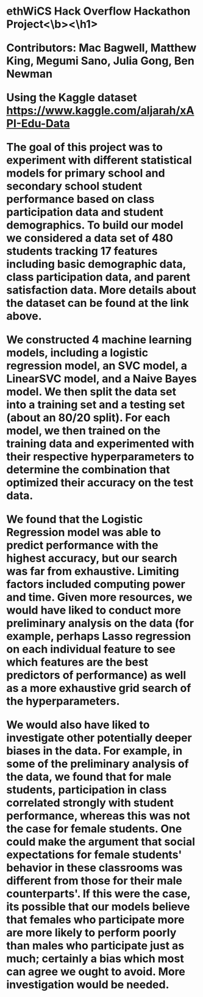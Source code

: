 <h1><b>ethWiCS Hack Overflow Hackathon Project<\b><\h1>

Contributors: Mac Bagwell, Matthew King, Megumi Sano, Julia Gong, Ben Newman

Using the Kaggle dataset https://www.kaggle.com/aljarah/xAPI-Edu-Data

The goal of this project was to experiment with different statistical models for primary school and
secondary school student performance based on class participation data and student demographics. To
build our model we considered a data set of 480 students tracking 17 features including basic
demographic data, class participation data, and parent satisfaction data. More details about the
dataset can be found at the link above.

We constructed 4 machine learning models, including a logistic regression model, an SVC model, a
LinearSVC model, and a Naive Bayes model. We then split the data set into a training set and a testing
set (about an 80/20 split). For each model, we then trained on the training data and experimented with 
their respective hyperparameters to determine the combination that optimized their accuracy on the test data. 

We found that the Logistic Regression model was able to predict performance with the highest accuracy,
but our search was far from exhaustive. Limiting factors included computing power and time. Given
more resources, we would have liked to conduct more preliminary analysis on the data (for example,
perhaps Lasso regression on each individual feature to see which features are the best predictors of
performance) as well as a more exhaustive grid search of the hyperparameters.

We would also have liked to investigate other potentially deeper biases in the data. For example, 
in some of the preliminary analysis of the data, we found that for male students, participation 
in class correlated strongly with student performance, whereas this was not the case for female students. 
One could make the argument that social expectations for female students' behavior in these classrooms
was different from those for their male counterparts'. If this were the case, its possible that our
models believe that females who participate more are more likely to perform poorly than males who
participate just as much; certainly a bias which most can agree we ought to avoid. More investigation
would be needed.
